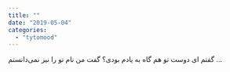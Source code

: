 ```yaml
---
title: ""
date: "2019-05-04"
categories: 
  - "tytomood"
---
```


‏گفتم ای دوست تو هم گاه به یادم بودی؟ گفت من نام تو را نیز نمی‌دانستم ...
